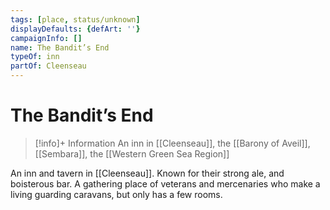 ```yaml
---
tags: [place, status/unknown]
displayDefaults: {defArt: ''}
campaignInfo: []
name: The Bandit’s End
typeOf: inn
partOf: Cleenseau
---
```

# The Bandit’s End
>[!info]+ Information
> An  inn in [[Cleenseau]], the [[Barony of Aveil]], [[Sembara]], the [[Western Green Sea Region]]

An inn and tavern in [[Cleenseau]]. Known for their strong ale, and boisterous bar. A gathering place of veterans and mercenaries who make a living guarding caravans, but only has a few rooms. 
